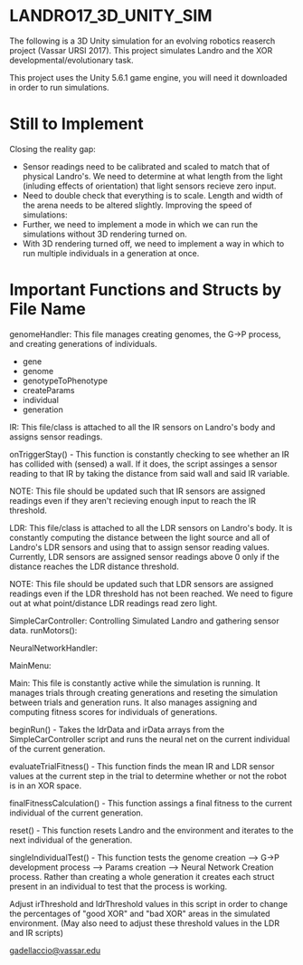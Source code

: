 # LANDRO17_3D_UNITY_SIM
The following is a 3D Unity simulation for an evolving robotics reaserch project (Vassar URSI 2017).
This project simulates Landro and the XOR developmental/evolutionary task.

This project uses the Unity 5.6.1 game engine, you will need it downloaded in order to run simulations.

# Still to Implement
Closing the reality gap:
- Sensor readings need to be calibrated and scaled to match that of physical Landro's. We need to determine at what length from the light (inluding effects of orientation) that light sensors recieve zero input.
- Need to double check that everything is to scale. Length and width of the arena needs to be altered slightly.
Improving the speed of simulations: 
- Further, we need to implement a mode in which we can run the simulations without 3D rendering turned on. 
- With 3D rendering turned off, we need to implement a way in which to run multiple individuals in a generation at once.

# Important Functions and Structs by File Name
genomeHandler: This file manages creating genomes, the G->P process, and creating generations of individuals.
- gene 
- genome
- genotypeToPhenotype
- createParams
- individual
- generation

IR: This file/class is attached to all the IR sensors on Landro's body and assigns sensor readings.

onTriggerStay() - This function is constantly checking to see whether an IR has collided with (sensed) a wall. If it does, the script assinges a sensor reading to that IR by taking the distance from said wall and said IR variable. 

NOTE: This file should be updated such that IR sensors are assigned readings even if they aren't recieving enough input to reach the IR threshold.

LDR: This file/class is attached to all the LDR sensors on Landro's body. It is constantly computing the distance between the light source and all of Landro's LDR sensors and using that to assign sensor reading values. Currently, LDR sensors are assigned sensor readings above 0 only if the distance reaches the LDR distance threshold.

NOTE: This file should be updated such that LDR sensors are assigned readings even if the LDR threshold has not been reached. We need to figure out at what point/distance LDR readings read zero light. 


SimpleCarController: Controlling Simulated Landro and gathering sensor data.
	runMotors(): 

NeuralNetworkHandler:

MainMenu: 
	

Main: This file is constantly active while the simulation is running. It manages trials through creating generations and reseting the simulation between trials and generation runs. It also manages assigning and computing fitness scores for individuals of generations.
	
beginRun() - Takes the ldrData and irData arrays from the SimpleCarController script and runs the neural net on the current individual of the current generation.

evaluateTrialFitness() - This function finds the mean IR and LDR sensor values at the current step in the trial to determine whether or not the robot is in an XOR space.

finalFitnessCalculation() - This function assings a final fitness to the current individual of the current generation.

reset() - This function resets Landro and the environment and iterates to the next individual of the generation.

singleIndividualTest() - This function tests the genome creation --> G->P development process --> Params creation --> Neural Network Creation process. Rather than creating a whole generation it creates each struct present in an individual to test that the process is working.
	
Adjust irThreshold and ldrThreshold values in this script in order to change the percentages of "good XOR" and "bad XOR" areas in the simulated environment. (May also need to adjust these threshold values in the LDR and IR scripts)


gadellaccio@vassar.edu
